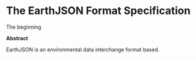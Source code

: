 # The EarthJSON Format Specification
The beginning

__Abstract__

EarthJSON is an environmental data interchange format based.
